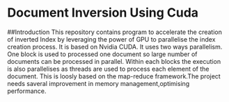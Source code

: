 # Document Inversion Using Cuda
##Introduction
This repository contains program to accelerate the creation of inverted Index by leveraging the power of GPU to parallelise the index creation process. It is based on Nvidia CUDA.
It uses two ways parallelism. One block is used to processed one document so large number of documents can be processed in parallel. Within each blocks the execution is also parallelises as threads are used to process each element of the document.
This is loosly based on the map-reduce framework.The project needs saveral improvement in memory management,optimising performance.
